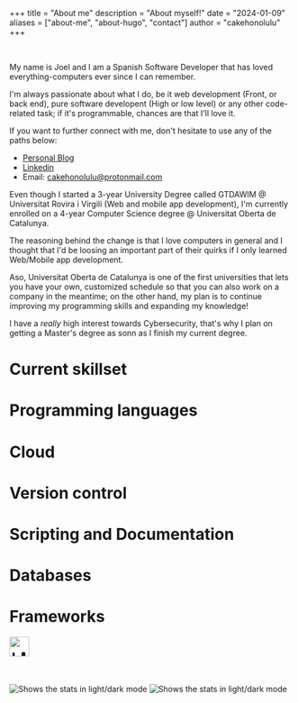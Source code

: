 +++
title = "About me"
description = "About myself!"
date = "2024-01-09"
aliases = ["about-me", "about-hugo", "contact"]
author = "cakehonolulu"
+++

<br>

My name is Joel and I am a Spanish Software Developer that has loved everything-computers ever since I can remember.

I'm always passionate about what I do, be it web development (Front, or back end), pure software developent (High or low level) or any other code-related task; if it's programmable, chances are that I'll love it.

If you want to further connect with me, don't hesitate to use any of the paths below:

* [Personal Blog](https://cakehonolulu.github.io)
* [Linkedin](https://www.linkedin.com/in/joel-bueno-calvache)
* Email: cakehonolulu@protonmail.com

Even though I started a 3-year University Degree called GTDAWIM @ Universitat Rovira i Virgili (Web and mobile app development), I'm currently enrolled on a 4-year Computer Science degree @ Universitat Oberta de Catalunya.

The reasoning behind the change is that I love computers in general and I thought that I'd be loosing an important part of their quirks if I only learned Web/Mobile app development.

Aso, Universitat Oberta de Catalunya is one of the first universities that lets you have your own, customized schedule so that you can also work on a company in the meantime; on the other hand, my plan is to continue improving my programming skills and expanding my knowledge!

I have a *really* high interest towards Cybersecurity, that's why I plan on getting a Master's degree as sonn as I finish my current degree.

# Current skillset

# Programming languages

<div class="abilities" style="font-size: 40px; letter-spacing: -11.5px;"> 
<i class="devicon-c-line-wordmark"></i>
<i class="devicon-cplusplus-line"></i>
<i class="devicon-python-plain-wordmark"></i>
<i class="devicon-java-plain-wordmark"></i>
<i class="devicon-rust-plain"></i>
<i class="devicon-html5-plain-wordmark"></i>
<i class="devicon-css3-plain-wordmark"></i>
<i class="devicon-javascript-plain"></i>
<i class="devicon-typescript-plain"></i>
</div>

# Cloud

<div class="abilities" style="font-size: 40px; letter-spacing: -11.5px;">
<i class="devicon-amazonwebservices-plain"></i>
</div>

# Version control

<div class="abilities" style="font-size: 40px; letter-spacing: -7.5px;">
<i class="devicon-git-plain-wordmark"></i>
<i class="devicon-subversion-original"></i>
</div>

# Scripting and Documentation

<div class="abilities" style="font-size: 40px; letter-spacing: -11.5px;"> 
<i class="devicon-markdown-original"></i>
<i class="devicon-bash-plain"></i>
<i class="devicon-linux-plain"></i>
</div>

# Databases

<div class="abilities" style="font-size: 40px; letter-spacing: -11.5px;"> 
<i class="devicon-mysql-plain-wordmark"></i>
<i class="devicon-mongodb-plain-wordmark"></i>
</div>

# Frameworks

<div class="abilities" style="font-size: 40px; letter-spacing: -11.5px;"> 
<i class="devicon-spring-plain-wordmark"></i>
<img alt="Hibernate Framework" src="https://design.jboss.org/hibernate/logo/final/hibernate_icon_whitebkg_256px.png" width="35" height="35" />
<i class="devicon-angularjs-plain"></i>
<i class="devicon-nodejs-plain"></i>
<br>
<br>
</div>

<picture>
  <img alt="Shows the stats in light/dark mode" src="https://api.githubtrends.io/user/svg/cakehonolulu/langs?time_range=one_year&use_percent=True&theme=dark">
</picture>

<picture>
  <img alt="Shows the stats in light/dark mode" src="https://api.githubtrends.io/user/svg/cakehonolulu/repos?time_range=one_year&loc_metric=changed&theme=dark">
</picture>
  
